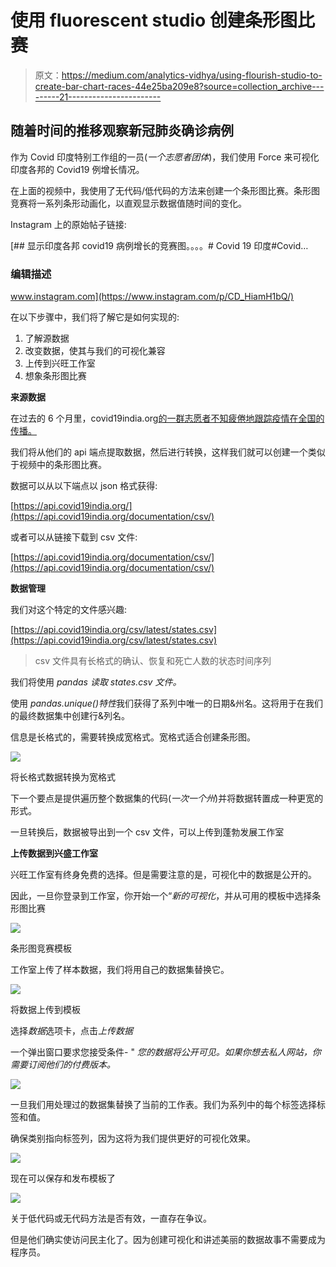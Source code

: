 # 使用 fluorescent studio 创建条形图比赛

> 原文：<https://medium.com/analytics-vidhya/using-flourish-studio-to-create-bar-chart-races-44e25ba209e8?source=collection_archive---------21----------------------->

## 随着时间的推移观察新冠肺炎确诊病例

作为 Covid 印度特别工作组的一员(*一个志愿者团体*)，我们使用 Force 来可视化印度各邦的 Covid19 例增长情况。

在上面的视频中，我使用了无代码/低代码的方法来创建一个条形图比赛。条形图竞赛将一系列条形动画化，以直观显示数据值随时间的变化。

Instagram 上的原始帖子链接:

[](https://www.instagram.com/p/CD_HiamH1bQ/) [## 显示印度各邦 covid19 病例增长的竞赛图。。。。# Covid 19 印度#Covid…

### 编辑描述

www.instagram.com](https://www.instagram.com/p/CD_HiamH1bQ/) 

在以下步骤中，我们将了解它是如何实现的:

1.  了解源数据
2.  改变数据，使其与我们的可视化兼容
3.  上传到兴旺工作室
4.  想象条形图比赛

**来源数据**

在过去的 6 个月里，covid19india.org[的一群志愿者不知疲倦地跟踪疫情在全国的传播。](http://covid19india.org/)

我们将从他们的 api 端点提取数据，然后进行转换，这样我们就可以创建一个类似于视频中的条形图比赛。

数据可以从以下端点以 json 格式获得:

[https://api.covid19india.org/](https://api.covid19india.org/documentation/csv/)

或者可以从链接下载到 csv 文件:

[https://api.covid19india.org/documentation/csv/](https://api.covid19india.org/documentation/csv/)

**数据管理**

我们对这个特定的文件感兴趣:

[https://api.covid19india.org/csv/latest/states.csv](https://api.covid19india.org/csv/latest/states.csv)

> csv 文件具有长格式的确认、恢复和死亡人数的状态时间序列

我们将使用 *pandas 读取 *states.csv* 文件。*

使用 *pandas.unique()特性*我们获得了系列中唯一的日期&州名。这将用于在我们的最终数据集中创建行&列名。

信息是长格式的，需要转换成宽格式。宽格式适合创建条形图。

![](img/88bf4117b164c1e86bdcb93cc9fc5976.png)

将长格式数据转换为宽格式

下一个要点是提供遍历整个数据集的代码(*一次一个州*)并将数据转置成一种更宽的形式。

一旦转换后，数据被导出到一个 csv 文件，可以上传到蓬勃发展工作室

**上传数据到兴盛工作室**

兴旺工作室有终身免费的选择。但是需要注意的是，可视化中的数据是公开的。

因此，一旦你登录到工作室，你开始一个“*新的可视化*，并从可用的模板中选择条形图比赛

![](img/b096ba02fa9c19741f22aecd1258a5a9.png)

条形图竞赛模板

工作室上传了样本数据，我们将用自己的数据集替换它。

![](img/532535dfcbc0eb1436b53d29720ff6d6.png)

将数据上传到模板

选择*数据*选项卡，点击*上传数据*

一个弹出窗口要求您接受条件- " *您的数据将公开可见。如果你想去私人网站，你需要订阅他们的付费版本。*

![](img/76ecde9cbca2404212426d66140f870f.png)

一旦我们用处理过的数据集替换了当前的工作表。我们为系列中的每个标签选择标签和值。

确保类别指向标签列，因为这将为我们提供更好的可视化效果。

![](img/aae5ade4cde20714a642d317f32513bd.png)

现在可以保存和发布模板了

![](img/3323c2cdd9d25a54e8284c74b8cf2bb8.png)

关于低代码或无代码方法是否有效，一直存在争议。

但是他们确实使访问民主化了。因为创建可视化和讲述美丽的数据故事不需要成为程序员。